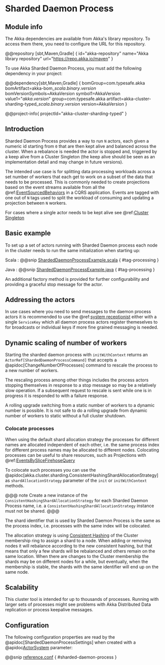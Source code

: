 # Sharded Daemon Process

## Module info

The Akka dependencies are available from Akka's library repository. To access them there, you need to configure the URL for this repository.

@@repository [sbt,Maven,Gradle] {
id="akka-repository"
name="Akka library repository"
url="https://repo.akka.io/maven"
}

To use Akka Sharded Daemon Process, you must add the following dependency in your project:

@@dependency[sbt,Maven,Gradle] {
  bomGroup=com.typesafe.akka bomArtifact=akka-bom_$scala.binary.version$ bomVersionSymbols=AkkaVersion
  symbol1=AkkaVersion
  value1="$akka.version$"
  group=com.typesafe.akka
  artifact=akka-cluster-sharding-typed_$scala.binary.version$
  version=AkkaVersion
}

@@project-info{ projectId="akka-cluster-sharding-typed" }

## Introduction

Sharded Daemon Process provides a way to run `N` actors, each given a numeric id starting from `0` that are then kept alive
and balanced across the cluster. When a rebalance is needed the actor is stopped and, triggered by a keep alive from
a Cluster Singleton (the keep alive should be seen as an implementation detail and may change in future versions).

The intended use case is for splitting data processing workloads across a set number of workers that each get to work on a subset
of the data that needs to be processed. This is commonly needed to create projections based on the event streams available
from all the @ref:[EventSourcedBehaviors](persistence.md) in a CQRS application. Events are tagged with one out of `N` tags
used to split the workload of consuming and updating a projection between `N` workers.

For cases where a single actor needs to be kept alive see @ref:[Cluster Singleton](cluster-singleton.md)

## Basic example

To set up a set of actors running with Sharded Daemon process each node in the cluster needs to run the same initialization
when starting up:

Scala
:  @@snip [ShardedDaemonProcessExample.scala](/akka-cluster-sharding-typed/src/test/scala/akka/cluster/sharding/typed/scaladsl/ShardedDaemonProcessSpec.scala) { #tag-processing }

Java
:  @@snip [ShardedDaemonProcessExample.java](/akka-cluster-sharding-typed/src/test/java/akka/cluster/sharding/typed/javadsl/ShardedDaemonProcessCompileOnlyTest.java) { #tag-processing }

An additional factory method is provided for further configurability and providing a graceful stop message for the actor.

## Addressing the actors

In use cases where you need to send messages to the daemon process actors it is recommended to use the @ref:[system receptionist](actor-discovery.md)
either with a single `ServiceKey` which all daemon process actors register themeselves to for broadcasts or individual keys if more fine grained messaging is needed.

## Dynamic scaling of number of workers

Starting the sharded daemon process with `initWithContext` returns an `ActorRef[ShardedDaemonProcessCommand]` that accepts a @apidoc[ChangeNumberOfProcesses] command to rescale the process to a new number of workers.

The rescaling process among other things includes the process actors stopping themselves in response to a stop message 
so may be a relatively slow operation. If a subsequent request to rescale is sent while one is in progress it is responded
to with a failure response.

A rolling upgrade switching from a static number of workers to a dynamic number is possible. 
It is not safe to do a rolling upgrade from dynamic number of workers to static without a full cluster shutdown.

### Colocate processes

When using the default shard allocation strategy the processes for different names are allocated independent of
each other, i.e. the same process index for different process names may be allocated to different nodes.
Colocating processes can be useful to share resources, such as Projections with @ref:[EventsBySliceFirehoseQuery](../persistence-query.md#eventsbyslice-and-currenteventsbyslice)

To colocate such processes you can use the @apidoc[akka.cluster.sharding.ConsistentHashingShardAllocationStrategy]
as `shardAllocationStrategy` parameter of the `init` or `initWithContext` methods. 

@@@ note
Create a new instance of the `ConsistentHashingShardAllocationStrategy` for each Sharded Daemon Process name, i.e. a `ConsistentHashingShardAllocationStrategy` instance must not be shared.
@@@

The shard identifier that is used by Sharded Daemon Process is the same as the process index, i.e. processes with
the same index will be colocated.

The allocation strategy is using [Consistent Hashing](https://tom-e-white.com/2007/11/consistent-hashing.html)
of the Cluster membership ring to assign a shard to a node. When adding or removing nodes it will rebalance
according to the new consistent hashing, but that means that only a few shards will be rebalanced and others
remain on the same location. When there are changes to the Cluster membership the shards may be on different
nodes for a while, but eventually, when the membership is stable, the shards with the same identifier will
end up on the same node.

## Scalability  

This cluster tool is intended for up to thousands of processes. Running with larger sets of processes might see problems
with Akka Distributed Data replication or process keepalive messages.

## Configuration

The following configuration properties are read by the @apidoc[ShardedDaemonProcessSettings]
when created with a @apidoc[ActorSystem](typed.ActorSystem) parameter:

@@snip [reference.conf](/akka-cluster-sharding-typed/src/main/resources/reference.conf) { #sharded-daemon-process }
